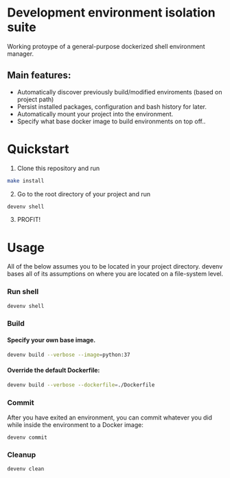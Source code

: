 # Development environment isolation suite
Working protoype of a general-purpose dockerized shell environment manager.

## Main features:
  * Automatically discover previously build/modified enviroments (based on project path)
  * Persist installed packages, configuration and bash history for later.
  * Automatically mount your project into the environment.
  * Specify what base docker image to build environments on top off..
 
# Quickstart

1. Clone this repository and run
```bash
make install
```
2. Go to the root directory of your project and run
```bash
devenv shell
```
3. PROFIT!

# Usage
All of the below assumes you to be located in your project directory.
devenv bases all of its assumptions on where you are located on a file-system level.

### Run shell
```bash
devenv shell
```
### Build
#### Specify your own base image.
```bash
devenv build --verbose --image=python:37
```

#### Override the default Dockerfile:
```bash
devenv build --verbose --dockerfile=./Dockerfile
```

### Commit
After you have exited an environment, you can commit whatever you did while inside the environment to a Docker image:

```
devenv commit
```

### Cleanup
```
devenv clean
```

